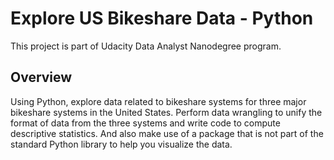 # Explore US Bikeshare Data - Python

This project is part of Udacity Data Analyst Nanodegree program.

## Overview

Using Python, explore data related to bikeshare systems for three major bikeshare systems in the United States. Perform data wrangling to unify the format of data from the three systems and write code to compute descriptive statistics. And also make use of a package that is not part of the standard Python library to help you visualize the data.



